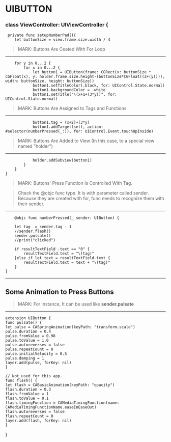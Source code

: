 # UIBUTTON

### class ViewController: UIViewController {


     private func setupNumberPad(){
        let buttonSize = view.frame.size.width / 4
        
        
> MARK: Buttons Are Ceated With For Loop
---

        for y in 0...2 {
            for x in 0...2 {
                let button1 = UIButton(frame: CGRect(x: buttonSize * CGFloat(x), y: holder.frame.size.height-(buttonSize*CGFloat((2+(y)))), width: buttonSize, height: buttonSize))
                button1.setTitleColor(.black, for: UIControl.State.normal)
                button1.backgroundColor = .white
                button1.setTitle("\(x+1+(3*y))", for: UIControl.State.normal)
                
> MARK: Buttons Are Assigned to Tags and Functions
---
                button1.tag = (x+2)+(3*y)
                button1.addTarget(self, action: #selector(numberPressed(_:)), for: UIControl.Event.touchUpInside)
                
> MARK: Buttons Are Added to View (In this case, to a special view named "holder")
---
                holder.addSubview(button1)
            }
        }
    }
    

> MARK: Buttons' Press Function Is Controlled With Tag. 

> Check the @objc func type. It is with parameter called sender. Because they are created with for, func needs to recognize them with their sender.
---
        @objc func numberPressed(_ sender: UIButton) {
        
        let tag  = sender.tag - 1
        //sender.flash()
        sender.pulsate()
        //print("clicked")
        
        if resultTextField .text == "0" {
            resultTextField.text = "\(tag)"
        }else if let text = resultTextField.text {
            resultTextField.text = text + "\(tag)"
        }
    }

---
  
## Some Animation to Press Buttons
> MARK: For instance, It can be used like **sender.pulsate**
---

    extension UIButton {
    func pulsate() {
    let pulse = CASpringAnimation(keyPath: "transform.scale")
    pulse.duration = 0.4
    pulse.fromValue = 0.98
    pulse.toValue = 1.0
    pulse.autoreverses = false
    pulse.repeatCount = 0
    pulse.initialVelocity = 0.5
    pulse.damping = 1
    layer.add(pulse, forKey: nil)
    }

    // Not used for this app.
    func flash() {
    let flash = CABasicAnimation(keyPath: "opacity")
    flash.duration = 0.3
    flash.fromValue = 1
    flash.toValue = 0.1
    flash.timingFunction = CAMediaTimingFunction(name: CAMediaTimingFunctionName.easeInEaseOut)
    flash.autoreverses = false
    flash.repeatCount = 0
    layer.add(flash, forKey: nil)
    }
}
